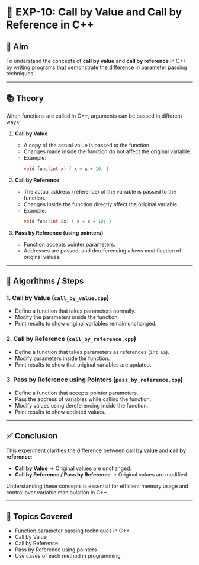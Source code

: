 # 🔄 EXP-10: Call by Value and Call by Reference in C++

## 🎯 Aim

To understand the concepts of **call by value** and **call by reference** in C++ by writing programs that demonstrate the difference in parameter passing techniques.

---

## 📚 Theory

When functions are called in C++, arguments can be passed in different ways:

1. **Call by Value**
   - A copy of the actual value is passed to the function.
   - Changes made inside the function do not affect the original variable.
   - Example:  
     ```cpp
     void func(int x) { x = x + 10; }
     ```

2. **Call by Reference**
   - The actual address (reference) of the variable is passed to the function.
   - Changes inside the function directly affect the original variable.
   - Example:  
     ```cpp
     void func(int &x) { x = x + 10; }
     ```

3. **Pass by Reference (using pointers)**
   - Function accepts pointer parameters.
   - Addresses are passed, and dereferencing allows modification of original values.

---

## 🧮 Algorithms / Steps

### 1. **Call by Value (`call_by_value.cpp`)**
- Define a function that takes parameters normally.
- Modify the parameters inside the function.
- Print results to show original variables remain unchanged.

### 2. **Call by Reference (`call_by_reference.cpp`)**
- Define a function that takes parameters as references (`int &a`).
- Modify parameters inside the function.
- Print results to show that original variables are updated.

### 3. **Pass by Reference using Pointers (`pass_by_reference.cpp`)**
- Define a function that accepts pointer parameters.
- Pass the address of variables while calling the function.
- Modify values using dereferencing inside the function.
- Print results to show updated values.

---

## ✅ Conclusion

This experiment clarifies the difference between **call by value** and **call by reference**:
- **Call by Value** → Original values are unchanged.  
- **Call by Reference / Pass by Reference** → Original values are modified.  

Understanding these concepts is essential for efficient memory usage and control over variable manipulation in C++.

---

## 🧵 Topics Covered

- Function parameter passing techniques in C++  
- Call by Value  
- Call by Reference  
- Pass by Reference using pointers  
- Use cases of each method in programming  
